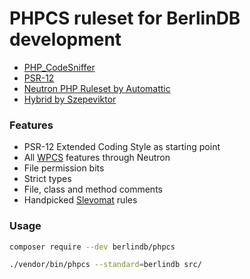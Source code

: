 # PHPCS ruleset for BerlinDB development

- [PHP_CodeSniffer](https://github.com/squizlabs/PHP_CodeSniffer)
- [PSR-12](https://www.php-fig.org/psr/psr-12/)
- [Neutron PHP Ruleset by Automattic](https://github.com/Automattic/phpcs-neutron-ruleset)
- [Hybrid by Szepeviktor](https://github.com/szepeviktor/phpcs-psr-12-neutron-hybrid-ruleset)

### Features

- PSR-12 Extended Coding Style as starting point
- All [WPCS](https://github.com/WordPress/WordPress-Coding-Standards) features through Neutron
- File permission bits
- Strict types
- File, class and method comments
- Handpicked [Slevomat](https://github.com/slevomat/coding-standard) rules

### Usage

```bash
composer require --dev berlindb/phpcs

./vendor/bin/phpcs --standard=berlindb src/
```
